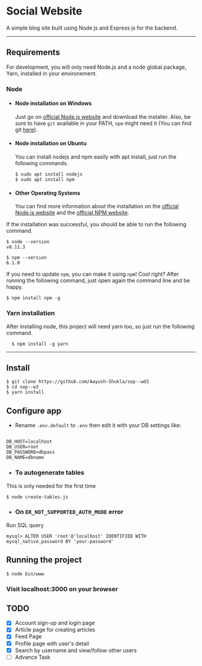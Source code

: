 # Social Website 

A simple blog site built using Node js and Express js for the backend.

---
## Requirements

For development, you will only need Node.js and a node global package, Yarn, installed in your environement.

### Node
- #### Node installation on Windows

  Just go on [official Node.js website](https://nodejs.org/) and download the installer.
Also, be sure to have `git` available in your PATH, `npm` might need it (You can find git [here](https://git-scm.com/)).

- #### Node installation on Ubuntu

  You can install nodejs and npm easily with apt install, just run the following commands.

      $ sudo apt install nodejs
      $ sudo apt install npm

- #### Other Operating Systems
  You can find more information about the installation on the [official Node.js website](https://nodejs.org/) and the [official NPM website](https://npmjs.org/).

If the installation was successful, you should be able to run the following command.

    $ node --version
    v8.11.3

    $ npm --version
    6.1.0

If you need to update `npm`, you can make it using `npm`! Cool right? After running the following command, just open again the command line and be happy.

    $ npm install npm -g

###
### Yarn installation
  After installing node, this project will need yarn too, so just run the following command.

      $ npm install -g yarn

---

## Install

    $ git clone https://github.com/Aayush-Shukla/sop--wd3
    $ cd sop--w3
    $ yarn install

## Configure app

- Rename `.env.default` to `.env` then edit it with your DB settings like:
```NODE_ENV=DEVELOPMENT

DB_HOST=localhost
DB_USER=root
DB_PASSWORD=dbpass
DB_NAME=dbname
```

- ### To autogenerate tables
This is only needed for the first time

```$ node create-tables.js```



- ### On `ER_NOT_SUPPORTED_AUTH_MODE` error
Run SQL query 

```mysql> ALTER USER 'root'@'localhost' IDENTIFIED WITH mysql_native_password BY 'your-password' ```







## Running the project

    $ node bin/www
    
### Visit localhost:3000 on your browser


## TODO
- [x] Account sign-up and login page
- [x] Article page for creating articles
- [x] Feed Page
- [x] Profile page with user's detail
- [x] Search by username and view/follow other users
- [ ] Advance Task
